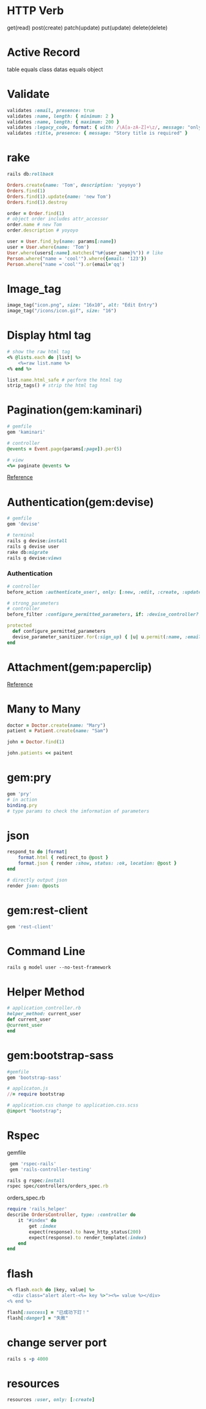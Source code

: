 # HTTP Verb
get(read)
post(create)
patch(update)
put(update)
delete(delete)
# Active Record
table equals class
datas equals object
# Validate
```ruby
validates :email, presence: true
validates :name, length: { minimum: 2 }
validates :name, length: { maximum: 200 }
validates :legacy_code, format: { with: /\A[a-zA-Z]+\z/, message: "only allows letters" }
validates :title, presence: { message: "Story title is required" }
```
# rake
```ruby
rails db:rollback
```
```ruby
Orders.create(name: 'Tom', description: 'yoyoyo')
Orders.find(1)
Orders.find(1).update(name: 'new Tom')
Orders.find(1).destroy

order = Order.find(1)
# object order includes attr_accessor 
order.name # new Tom
order.description # yoyoyo

user = User.find_by(name: params[:name])  
user = User.where(name: 'Tom')
User.where(users[:name].matches("%#{user_name}%")) # like
Person.where("name = 'cool'").where({email: '123'})
Person.where("name ='cool'").or(email='qq')
```
# Image_tag
```ruby
image_tag("icon.png", size: "16x10", alt: "Edit Entry")
image_tag("/icons/icon.gif", size: "16")
```
# Display html tag
```ruby
# show the raw html tag
<% @lists.each do |list| %>
	<%=raw list.name %>
<% end %>
```
```ruby
list.name.html_safe # perform the html tag
strip_tags() # strip the html tag
```
# Pagination(gem:kaminari)
```ruby
# gemfile
gem 'kaminari'
```
```ruby
# controller
@events = Event.page(params[:page]).per(5)
```
```ruby
# view
<%= paginate @events %>
```
[Reference](https://github.com/kaminari/kaminari)
# Authentication(gem:devise)
```ruby
# gemfile
gem 'devise' 
```
```ruby
# terminal
rails g devise:install
rails g devise user
rake db:migrate
rails g devise:views
```
### Authentication
```ruby
# controller
before_action :authenticate_user!, only: [:new, :edit, :create, :update, :destroy] 
```
```ruby
# strong_parameters
# controller
before_filter :configure_permitted_parameters, if: :devise_controller?

protected
  def configure_permitted_parameters
  devise_parameter_sanitizer.for(:sign_up) { |u| u.permit(:name, :email, :password,:password_confirmation) } 
end
```
# Attachment(gem:paperclip)
[Reference](https://github.com/thoughtbot/paperclip)
# Many to Many
```ruby
doctor = Doctor.create(name: "Mary")
patient = Patient.create(name: "Sam")

john = Doctor.find(1)

john.patients << paitent
```
# gem:pry
```ruby
gem 'pry'
# in action
binding.pry
# type params to check the imformation of parameters
```
# json
```ruby
respond_to do |format|
    format.html { redirect_to @post }
    format.json { render :show, status: :ok, location: @post }
end
```
```ruby
# directly output json
render json: @posts
```
# gem:rest-client
```ruby
gem 'rest-client'
```
# Command Line
```
rails g model user --no-test-framework
```
# Helper Method
```ruby
# application_controller.rb
helper_method: current_user
def current_user
@current_user
end
```
# gem:bootstrap-sass
```ruby
#gemfile
gem 'bootstrap-sass'
```
```ruby
# applicaton.js
//= require bootstrap
```
```ruby
# application.css change to application.css.scss
@import "bootstrap";
```
# Rspec
gemfile
```ruby
 gem 'rspec-rails'
 gem 'rails-controller-testing'
```
```ruby
rails g rspec:install
rspec spec/controllers/orders_spec.rb
```
orders_spec.rb
```ruby
require 'rails_helper'
describe OrdersController, type: :controller do
	it "#index" do
		get :index
		expect(response).to have_http_status(200)
		expect(response).to render_template(:index)
	end
end
```
# flash
```ruby
<% flash.each do |key, value| %>
  <div class="alert alert-<%= key %>"><%= value %></div>
<% end %>
```
```ruby
flash[:success] = "已成功下訂！"
flash[:danger] = "失敗"
````
# change server port
```ruby
rails s -p 4000
```
# resources
```ruby
resources :user, only: [:create]
```
